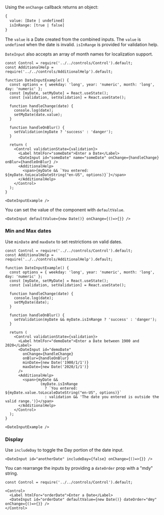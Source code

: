 Using the `onChange` callback returns an object:

```html
{
  value: [Date | undefined]
  isInRange: [true | false]
}
```

The `value` is a Date created from the combined inputs. The `value` is `undefined` when the date is invalid.
`isInRange` is provided for validation help.

`DateInput` also accepts an array of month names for localization support.

```
const Control = require('../../controls/Control').default;
const AdditionalHelp = require('../../controls/AdditionalHelp').default;

function DateInputExample() {
  const options = { weekday: 'long', year: 'numeric', month: 'long', day: 'numeric' };
  const [myDate, setMyDate] = React.useState();
  const [validation, setValidation] = React.useState();

  function handleChange(date) {
    console.log(date);
    setMyDate(date.value);
  }

  function handleOnBlur() {
    setValidation(myDate ? 'success' : 'danger');
  }

  return (
    <Control validationState={validation}>
      <Label htmlFor="someDate">Enter a Date</Label>
      <DateInput id="someDate" name="someDate" onChange={handleChange} onBlur={handleOnBlur} />
      <AdditionalHelp>
        <span>{myDate && `You entered: ${myDate.toLocaleDateString("en-US", options)}`}</span>
      </AdditionalHelp>
    </Control>
  );
}

<DateInputExample />
```

You can set the value of the component with `defaultValue`.

```
<DateInput defaultValue={new Date()} onChange={()=>{}} />
```

### Min and Max dates

Use `minDate` and `maxDate` to set restrictions on valid dates.

```
const Control = require('../../controls/Control').default;
const AdditionalHelp = require('../../controls/AdditionalHelp').default;

function DateInputExample() {
  const options = { weekday: 'long', year: 'numeric', month: 'long', day: 'numeric' };
  const [myDate, setMyDate] = React.useState();
  const [validation, setValidation] = React.useState();

  function handleChange(date) {
    console.log(date);
    setMyDate(date);
  }

  function handleOnBlur() {
    setValidation(myDate && myDate.isInRange ? 'success' : 'danger');
  }

  return (
    <Control validationState={validation}>
      <Label htmlFor="demoDate">Enter a Date between 1900 and 2020</Label>
      <DateInput id="demoDate"
        onChange={handleChange}
        onBlur={handleOnBlur}
        minDate={new Date('1900/1/1')}
        maxDate={new Date('2020/1/1')}
      />
      <AdditionalHelp>
        <span>{myDate &&
                (myDate.isInRange
                  ? `You entered: ${myDate.value.toLocaleDateString("en-US", options)}`
                  : validation && 'The date you entered is outside the valid range.')}</span>
      </AdditionalHelp>
    </Control>
  );
}

<DateInputExample />
```

### Display

Use `includeDay` to toggle the Day portion of the date input.

```
<DateInput id="anotherDate" includeDay={false} onChange={()=>{}} />
```

You can rearrange the inputs by providing a `dateOrder` prop with a "mdy" string.

```
const Control = require('../../controls/Control').default;

<Control>
  <Label htmlFor="orderDate">Enter a Date</Label>
  <DateInput id="orderDate" defaultValue={new Date()} dateOrder="dmy" onChange={()=>{}} />
</Control>
```
